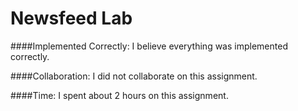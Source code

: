 Newsfeed Lab
============

####Implemented Correctly:
I believe everything was implemented correctly.

####Collaboration:
I did not collaborate on this assignment.

####Time:
I spent about 2 hours on this assignment.